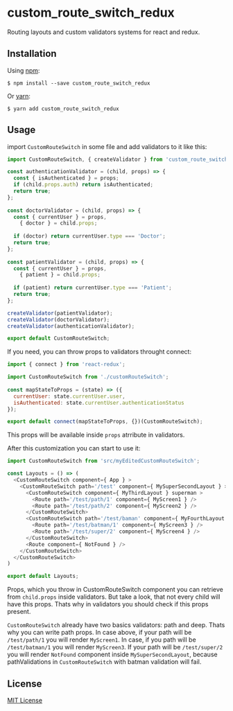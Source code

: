 # custom_route_switch_redux
Routing layouts and custom validators systems for react and redux.

Installation
-----------
Using [npm](https://www.npmjs.com/):

    $ npm install --save custom_route_switch_redux

Or [yarn](https://yarnpkg.com/):

    $ yarn add custom_route_switch_redux

Usage
-----
import `CustomRouteSwitch` in some file and add validators to it like this:
```js
import CustomRouteSwitch, { createValidator } from 'custom_route_switch_redux';

const authenticationValidator = (child, props) => {
  const { isAuthenticated } = props;
  if (child.props.auth) return isAuthenticated;
  return true;
};
    
const doctorValidator = (child, props) => {
  const { currentUser } = props,
    { doctor } = child.props;
   
  if (doctor) return currentUser.type === 'Doctor';
  return true;
};
   
const patientValidator = (child, props) => {
  const { currentUser } = props,
    { patient } = child.props;
   
  if (patient) return currentUser.type === 'Patient';
  return true;
};

createValidator(patientValidator);
createValidator(doctorValidator);
createValidator(authenticationValidator);

export default CustomRouteSwitch;
```  
If you need, you can throw props to validators throught connect:
```js
import { connect } from 'react-redux';

import CustomRouteSwitch from './customRouteSwitch';
    
const mapStateToProps = (state) => ({
  currentUser: state.currentUser.user,
  isAuthenticated: state.currentUser.authenticationStatus
});

export default connect(mapStateToProps, {})(CustomRouteSwitch);
```

This props will be available inside `props` atrribute in validators.

After this customization you can start to use it:
```js
import CustomRouteSwitch from 'src/myEditedCustomRouteSwitch';

const Layouts = () => (
  <CustomRouteSwitch component={ App } >
    <CustomRouteSwitch path='/test' component={ MySuperSecondLayout } >
      <CustomRouteSwitch component={ MyThirdLayout } superman >
        <Route path='/test/path/1' component={ MyScreen1 } />
        <Route path='/test/path/2' component={ MyScreen2 } />
      </CustomRouteSwitch>
      <CustomRouteSwitch path='/test/baman' component={ MyFourthLayout } batman >
        <Route path='/test/batman/1' component={ MyScreen3 } />
        <Route path='/test/super/2' component={ MyScreen4 } />
      </CustomRouteSwitch>
      <Route component={ NotFound } />
    </CustomRouteSwitch>
  </CustomRouteSwitch>
)

export default Layouts;
```

Props, which you throw in CustomRouteSwitch component you can retrieve from `child.props` inside validators. But take a look, that not every child will have this props. Thats why in validators you should check if this props present.

`CustomRouteSwitch` already have two basics validators: path and deep. Thats why you can write path props. In case above, if your path will be `/test/path/1` you will render `MyScreen1`. In case, if you path will be `/test/batman/1` you will render `MyScreen3`. If your path will be `/test/super/2` you will render `NotFound` component inside `MySuperSecondLayout`, because pathValidations in `CustomRouteSwitch` with batman validation will fail.  

License
-------
[MIT License](https://github.com/Warrior109/custom_route_switch_redux/blob/master/LICENSE)
